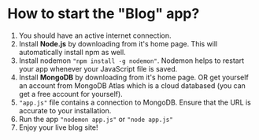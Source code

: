 # How to start the "Blog" app?

1. You should have an active internet connection.
2. Install **Node.js** by downloading from it's home page. This will automatically install npm as well.
3. Install nodemon `"npm install -g nodemon"`. Nodemon helps to restart your app whenever your JavaScript file is saved.
4. Install **MongoDB** by downloading from it's home page. OR get yourself an account from MongoDB Atlas which is a cloud databased (you can get a free account for yourself).
5.  `"app.js"` file contains a connection to MongoDB. Ensure that the URL is accurate to your installation.
6. Run the app `"nodemon app.js"` or `"node app.js"`
7. Enjoy your live blog site!
